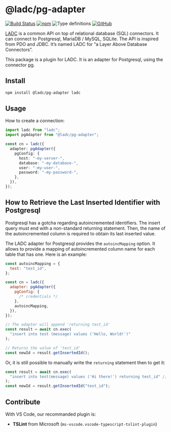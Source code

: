 # @ladc/pg-adapter

<!-- [![Dependencies Status](https://david-dm.org/paroi-tech/ladc-pg-adapter/status.svg)](https://david-dm.org/paroi-tech/ladc-pg-adapter)
[![Codacy Badge](https://api.codacy.com/project/badge/Grade/af6b0c42452d449086625891b86f478c)](https://www.codacy.com/manual/paroi-tech/ladc-pg-adapter?utm_source=github.com&amp;utm_medium=referral&amp;utm_content=paroi-tech/ladc-pg-adapter&amp;utm_campaign=Badge_Grade) -->

[![Build Status](https://travis-ci.com/paroi-tech/ladc.svg?branch=master)](https://travis-ci.com/paroi-tech/ladc)
[![npm](https://img.shields.io/npm/dm/@ladc/pg-adapter)](https://www.npmjs.com/package/@ladc/pg-adapter)
![Type definitions](https://img.shields.io/npm/types/@ladc/pg-adapter)
[![GitHub](https://img.shields.io/github/license/paroi-tech/ladc)](https://github.com/paroi-tech/ladc)

[LADC](https://github.com/paroi-tech/ladc/tree/master/ladc) is a common API on top of relational database (SQL) connectors. It can connect to Postgresql, MariaDB / MySQL, SQLite. The API is inspired from PDO and JDBC. It’s named LADC for “a Layer Above Database Connectors”.

This package is a plugin for LADC. It is an adapter for Postgresql, using the connector [pg](https://github.com/brianc/node-postgres).

## Install

```sh
npm install @ladc/pg-adapter ladc
```

## Usage

How to create a connection:

```ts
import ladc from "ladc";
import pgAdapter from "@ladc/pg-adapter";

const cn = ladc({
  adapter: pgAdapter({
    pgConfig: {
      host: "-my-server-",
      database: "-my-database-",
      user: "-my-user-",
      password: "-my-password-",
    },
  }),
});
```

## How to Retrieve the Last Inserted Identifier with Postgresql

Postgresql has a gotcha regarding autoincremented identifiers. The insert query must end with a non-standard returning statement. Then, the name of the autoincremented column is required to obtain its last inserted value.

The LADC adapter for Postgresql provides the `autoincMapping` option. It allows to provide a mapping of autoincremented column name for each table that has one. Here is an example:

```js
const autoincMapping = {
  test: "test_id",
};

const cn = ladc({
  adapter: pgAdapter({
    pgConfig: {
      /* credentials */
    },
    autoincMapping,
  }),
});

// The adapter will append 'returning test_id'
const result = await cn.exec(
  "insert into test (message) values ('Hello, World!')"
);

// Returns the value of 'test_id'
const newId = result.getInsertedId();
```

Or, it is still possible to manually write the `returning` statement then to get it:

```js
const result = await cn.exec(
  "insert into test(message) values ('Hi there!') returning test_id" // Postgres only
);
const newId = result.getInsertedId("test_id");
```

## Contribute

With VS Code, our recommanded plugin is:

- **TSLint** from Microsoft (`ms-vscode.vscode-typescript-tslint-plugin`)
